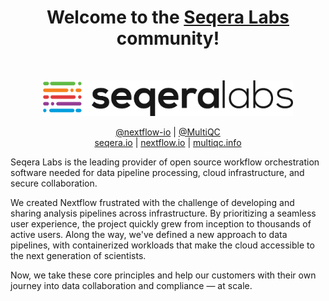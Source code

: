 
<h1 align="center">Welcome to the <a href="https://seqera.io/">Seqera Labs</a> community!</h1><br>

<p align="center">
  <a href="https://seqera.io/">
    <picture>
        <source media="(prefers-color-scheme: dark)" srcset="https://raw.githubusercontent.com/seqeralabs/logos/master/seqera-logo.png">
        <img alt="Seqera Labs Logo" width="400" src="https://raw.githubusercontent.com/seqeralabs/logos/master/seqera-logo-black.png">
    </picture>
  </a>
</p>


<p align="center">
  <a href="https://github.com/nextflow-io/">@nextflow-io</a> | 
  <a href="https://github.com/MultiQC">@MultiQC</a>
  <br>
  <a href="https://seqera.io">seqera.io</a> | 
  <a href="https://nextflow.io">nextflow.io</a> | 
  <a href="https://multiqc.info">multiqc.info</a>
</p>

Seqera Labs is the leading provider of open source workflow orchestration software needed for data pipeline processing, cloud infrastructure, and secure collaboration.

We created Nextflow frustrated with the challenge of developing and sharing analysis pipelines across infrastructure. By prioritizing a seamless user experience, the project quickly grew from inception to thousands of active users. Along the way, we've defined a new approach to data pipelines, with containerized workloads that make the cloud accessible to the next generation of scientists.

Now, we take these core principles and help our customers with their own journey into data collaboration and compliance — at scale.
